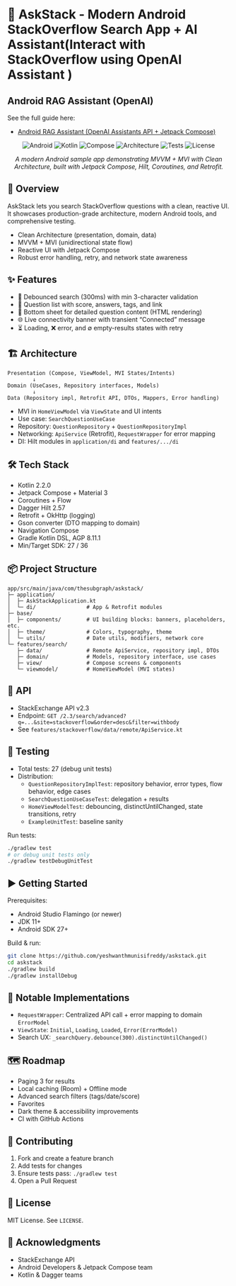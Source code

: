 # 📱 AskStack - Modern Android StackOverflow Search App + AI Assistant(Interact with StackOverflow using OpenAI Assistant )

## Android RAG Assistant (OpenAI)
See the full guide here:
- [Android RAG Assistant (OpenAI Assistants API + Jetpack Compose)](app/README.md)

<div align="center">

![Android](https://img.shields.io/badge/Platform-Android-green.svg)
![Kotlin](https://img.shields.io/badge/Language-Kotlin-blue.svg)
![Compose](https://img.shields.io/badge/UI-Jetpack%20Compose-orange.svg)
![Architecture](https://img.shields.io/badge/Architecture-MVVM+MVI-purple.svg)
![Tests](https://img.shields.io/badge/Tests-27%20Passing-brightgreen.svg)
![License](https://img.shields.io/badge/License-MIT-yellow.svg)

<i>A modern Android sample app demonstrating MVVM + MVI with Clean Architecture, built with Jetpack Compose, Hilt, Coroutines, and Retrofit.</i>

</div>

## 🚀 Overview

AskStack lets you search StackOverflow questions with a clean, reactive UI. It showcases production-grade architecture, modern Android tools, and comprehensive testing.

- Clean Architecture (presentation, domain, data)
- MVVM + MVI (unidirectional state flow)
- Reactive UI with Jetpack Compose
- Robust error handling, retry, and network state awareness

## ✨ Features

- 🔎 Debounced search (300ms) with min 3-character validation
- 📄 Question list with score, answers, tags, and link
- 🧾 Bottom sheet for detailed question content (HTML rendering)
- 🌐 Live connectivity banner with transient “Connected” message
- ⏳ Loading, ❌ error, and ∅ empty-results states with retry

## 🏗️ Architecture

```
Presentation (Compose, ViewModel, MVI States/Intents)
        ↓
Domain (UseCases, Repository interfaces, Models)
        ↓
Data (Repository impl, Retrofit API, DTOs, Mappers, Error handling)
```

- MVI in `HomeViewModel` via `ViewState` and UI intents
- Use case: `SearchQuestionUseCase`
- Repository: `QuestionRepository` + `QuestionRepositoryImpl`
- Networking: `ApiService` (Retrofit), `RequestWrapper` for error mapping
- DI: Hilt modules in `application/di` and `features/.../di`

## 🛠️ Tech Stack

- Kotlin 2.2.0
- Jetpack Compose + Material 3
- Coroutines + Flow
- Dagger Hilt 2.57
- Retrofit + OkHttp (logging)
- Gson converter (DTO mapping to domain)
- Navigation Compose
- Gradle Kotlin DSL, AGP 8.11.1
- Min/Target SDK: 27 / 36

## 📦 Project Structure

```
app/src/main/java/com/thesubgraph/askstack/
├─ application/
│  ├─ AskStackApplication.kt
│  └─ di/                # App & Retrofit modules
├─ base/
│  ├─ components/        # UI building blocks: banners, placeholders, etc.
│  ├─ theme/             # Colors, typography, theme
│  └─ utils/             # Date utils, modifiers, network core
└─ features/search/
   ├─ data/              # Remote ApiService, repository impl, DTOs
   ├─ domain/            # Models, repository interface, use cases
   ├─ view/              # Compose screens & components
   └─ viewmodel/         # HomeViewModel (MVI states)
```

## 🔌 API

- StackExchange API v2.3
- Endpoint: `GET /2.3/search/advanced?q=...&site=stackoverflow&order=desc&filter=withbody`
- See `features/stackoverflow/data/remote/ApiService.kt`

## 🧪 Testing

- Total tests: 27 (debug unit tests)
- Distribution:
  - `QuestionRepositoryImplTest`: repository behavior, error types, flow behavior, edge cases
  - `SearchQuestionUseCaseTest`: delegation + results
  - `HomeViewModelTest`: debouncing, distinctUntilChanged, state transitions, retry
  - `ExampleUnitTest`: baseline sanity

Run tests:

```bash
./gradlew test
# or debug unit tests only
./gradlew testDebugUnitTest
```

## ▶️ Getting Started

Prerequisites:

- Android Studio Flamingo (or newer)
- JDK 11+
- Android SDK 27+

Build & run:

```bash
git clone https://github.com/yeshwanthmunisifreddy/askstack.git
cd askstack
./gradlew build
./gradlew installDebug
```

## 🔧 Notable Implementations

- `RequestWrapper`: Centralized API call + error mapping to domain `ErrorModel`
- `ViewState`: `Initial`, `Loading`, `Loaded`, `Error(ErrorModel)`
- Search UX: `_searchQuery.debounce(300).distinctUntilChanged()`

## 🗺️ Roadmap

- Paging 3 for results
- Local caching (Room) + Offline mode
- Advanced search filters (tags/date/score)
- Favorites
- Dark theme & accessibility improvements
- CI with GitHub Actions

## 🤝 Contributing

1. Fork and create a feature branch
2. Add tests for changes
3. Ensure tests pass: `./gradlew test`
4. Open a Pull Request

## 📄 License

MIT License. See `LICENSE`.

## 🙏 Acknowledgments

- StackExchange API
- Android Developers & Jetpack Compose team
- Kotlin & Dagger teams


